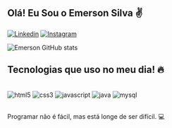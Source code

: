 
## Olá! Eu Sou o Emerson Silva ✌️

[![Linkedin](https://img.shields.io/badge/LinkedIn-0077B5?style=for-the-badge&logo=linkedin&logoColor=white)](https://www.linkedin.com/in/emerson-soares-633ab9130/)
[![Instagram](https://img.shields.io/badge/Instagram-E4405F?style=for-the-badge&logo=instagram&logoColor=white)](https://www.instagram.com/emerson_s93/)

![Emerson GitHub stats](https://github-readme-stats.vercel.app/api?username=Emersons93&show_icons=true&theme=onedark)

## Tecnologias que uso no meu dia! 🔥

<div style="display: inline_block"><br/>
<img align="center" alt="html5" src="https://img.shields.io/badge/HTML5-E34F26?style=for-the-badge&logo=html5&logoColor=white"/>
<img align="center" alt="css3" src="https://img.shields.io/badge/CSS3-1572B6?style=for-the-badge&logo=css3&logoColor=white"/>
<img align="center" alt="javascript" src="https://img.shields.io/badge/JavaScript-F7DF1E?style=for-the-badge&logo=javascript&logoColor=black"/>
<img align="center" alt="java" src="https://img.shields.io/badge/Java-ED8B00?style=for-the-badge&logo=java&logoColor=white"/>
<img align="center" alt="mysql" src="https://img.shields.io/badge/MySQL-00000F?style=for-the-badge&logo=mysql&logoColor=white"/>
</div><br/>

Programar não é fácil, mas está longe de ser difícil. 💻
